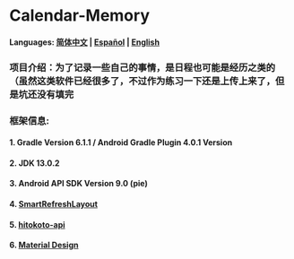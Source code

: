 # Calendar-Memory

#### Languages: [简体中文](https://github.com/Nthily/Calendar-Memory/docs/README.md) | [Español](https://github.com/Nthily/Calendar-Memory/docs/README-es.md) | [English](https://github.com/vidify/vidify.org-source/tree/master/docs/README.cn.md)



### 项目介绍：为了记录一些自己的事情，是日程也可能是经历之类的（虽然这类软件已经很多了，不过作为练习一下还是上传上来了，但是坑还没有填完



### 框架信息:

  #### 1. Gradle Version 6.1.1 / Android Gradle Plugin 4.0.1 Version

  #### 2. JDK 13.0.2

  #### 3. Android API SDK Version 9.0 (pie)

  #### 4. [SmartRefreshLayout](https://github.com/scwang90/SmartRefreshLayout)

  #### 5. [hitokoto-api](https://github.com/hitokoto-osc/hitokoto-api)

  #### 6. [Material Design](https://material.io/resources/icons/)